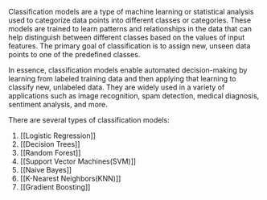 
Classification models are a type of machine learning or statistical analysis used to categorize data points into different classes or categories. These models are trained to learn patterns and relationships in the data that can help distinguish between different classes based on the values of input features. The primary goal of classification is to assign new, unseen data points to one of the predefined classes.

In essence, classification models enable automated decision-making by learning from labeled training data and then applying that learning to classify new, unlabeled data. They are widely used in a variety of applications such as image recognition, spam detection, medical diagnosis, sentiment analysis, and more.

There are several types of classification models:
1. [[Logistic Regression]]
2. [[Decision Trees]]
3. [[Random Forest]]
4. [[Support Vector Machines(SVM)]]
5. [[Naive Bayes]]
6. [[K-Nearest Neighbors(KNN)]]
7. [[Gradient Boosting]]